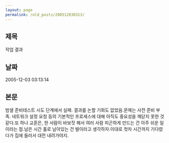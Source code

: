 ```yaml
---
layout: page
permalink: /old_posts/200512030313/
---
```


## 제목
작업 결과

## 날짜
2005-12-03 03:13:14

## 본문
밤샐 준비테스트 시도 단계에서 실패. 결과를 논할 기회도 없었음.문제는 사전 준비 부족. 네트워크 설정 요청 등의 기본적인 프로세스에 대해 아직도 중요성을 깨닫지 못한 것 같다.또 하나 교훈은, 한 사람이 바보짓 해서 여러 사람 피곤하게 만드는 건 아주 쉬운 일이라는 점.남은 시간 홀로 남아있는 건 벌이라고 생각하자.이대로 첫차 시간까지 기다렸다가 집에 들러서 대전 내려가야지.